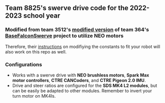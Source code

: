 ## Team 8825's swerve drive code for the 2022-2023 school year
### Modified from team 3512's [modified version](https://github.com/frc3512/swervebot-2022) of team 364's [BaseFalconSwerve](https://github.com/Team364/BaseFalconSwerve) project to utilize __NEO motors__

Therefore, their [instructions](https://github.com/Team364/BaseFalconSwerve#setting-constants) on modifiying the constants to fit your robot will also work on this repo as well.

### Configurations
- Works with a swerve drive with __NEO brushless motors__, __Spark Max motor controllers__, __CTRE CANCoders__, and __CTRE Pigeon 2.0 IMU__.
- Drive and steer ratios are configured for the __SDS MK4 L2 modules__, but can be easily be adapted to other modules. Remember to invert your turn motor on MK4Is.
